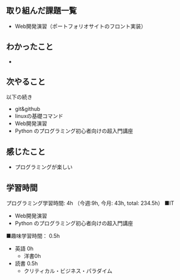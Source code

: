 ## 取り組んだ課題一覧
- Web開発演習（ポートフォリオサイトのフロント実装）

## わかったこと
- 

## 次やること
以下の続き
- git&github
- linuxの基礎コマンド
- Web開発演習
- Python のプログラミング初心者向けの超入門講座

## 感じたこと
- プログラミングが楽しい

## 学習時間
プログラミング学習時間: 4h （今週:9h, 今月: 43h, total: 234.5h）
■IT
- Web開発演習
- Python のプログラミング初心者向けの超入門講座

■趣味学習時間： 0.5h
- 英語 0h
  - 洋書0h
- 読書 0.5h
  - クリティカル・ビジネス・パラダイム
